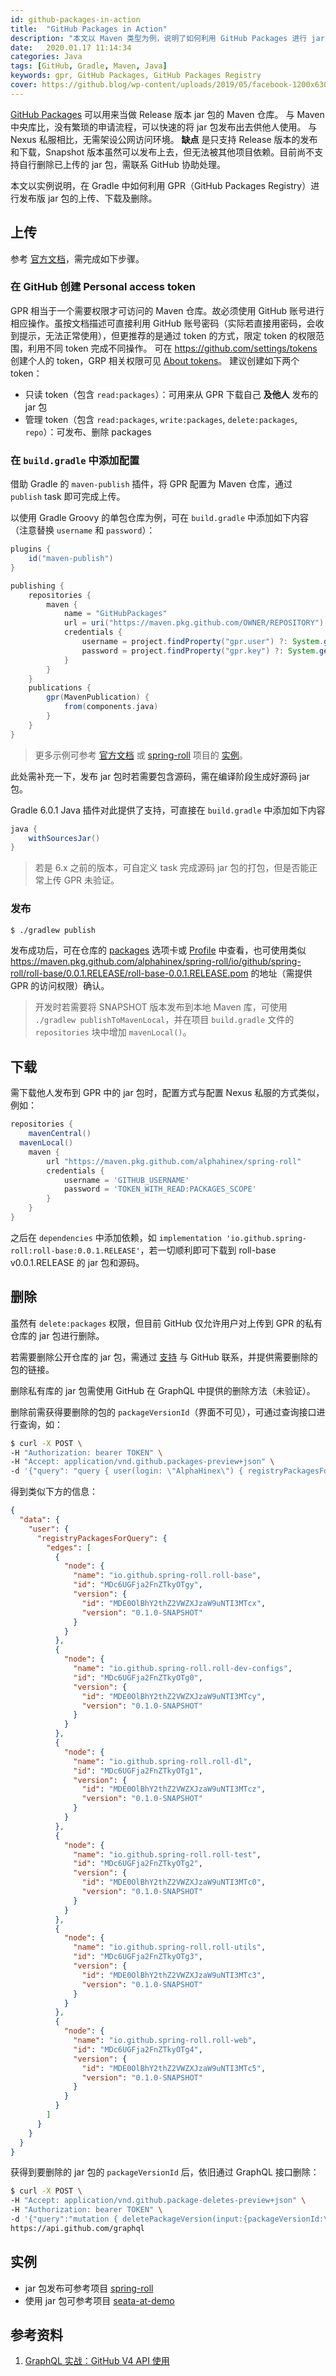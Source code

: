 ```yaml
---
id: github-packages-in-action
title:  "GitHub Packages in Action"
description: "本文以 Maven 类型为例，说明了如何利用 GitHub Packages 进行 jar 包的发布"
date:   2020.01.17 11:14:34
categories: Java
tags: [GitHub, Gradle, Maven, Java]
keywords: gpr, GitHub Packages, GitHub Packages Registry
cover: https://github.blog/wp-content/uploads/2019/05/facebook-1200x630.png?fit=1203%2C633
---
```


[GitHub Packages](https://help.github.com/en/github/managing-packages-with-github-packages) 可以用来当做 Release 版本 jar 包的 Maven 仓库。
与 Maven 中央库比，没有繁琐的申请流程，可以快速的将 jar 包发布出去供他人使用。
与 Nexus 私服相比，无需架设公网访问环境。
**缺点** 是只支持 Release 版本的发布和下载，Snapshot 版本虽然可以发布上去，但无法被其他项目依赖。目前尚不支持自行删除已上传的 jar 包，需联系 GitHub 协助处理。

本文以实例说明，在 Gradle 中如何利用 GPR（GitHub Packages Registry）进行发布版 jar 包的上传、下载及删除。


上传
---

参考 [官方文档](https://help.github.com/en/github/managing-packages-with-github-packages/configuring-gradle-for-use-with-github-packages)，需完成如下步骤。

### 在 GitHub 创建 Personal access token

GPR 相当于一个需要权限才可访问的 Maven 仓库。故必须使用 GitHub 账号进行相应操作。虽按文档描述可直接利用 GitHub 账号密码（实际若直接用密码，会收到提示，无法正常使用），但更推荐的是通过 token 的方式，限定 token 的权限范围，利用不同 token 完成不同操作。
可在 https://github.com/settings/tokens 创建个人的 token，GRP 相关权限可见 [About tokens](https://help.github.com/en/github/managing-packages-with-github-packages/about-github-packages#about-tokens)。
建议创建如下两个 token：

* 只读 token（包含 `read:packages`）：可用来从 GPR 下载自己 **及他人** 发布的 jar 包
* 管理 token（包含 `read:packages`, `write:packages`, `delete:packages`, `repo`）：可发布、删除 packages

### 在 `build.gradle` 中添加配置

借助 Gradle 的 `maven-publish` 插件，将 GPR 配置为 Maven 仓库，通过 `publish` task 即可完成上传。

以使用 Gradle Groovy 的单包仓库为例，可在 `build.gradle` 中添加如下内容（注意替换 `username` 和 `password`）：

```gradle
plugins {
    id("maven-publish")
}

publishing {
    repositories {
        maven {
            name = "GitHubPackages"
            url = uri("https://maven.pkg.github.com/OWNER/REPOSITORY")
            credentials {
                username = project.findProperty("gpr.user") ?: System.getenv("USERNAME")
                password = project.findProperty("gpr.key") ?: System.getenv("PASSWORD")
            }
        }
    }
    publications {
        gpr(MavenPublication) {
            from(components.java)
        }
    }
}
```

> 更多示例可参考 [官方文档](https://help.github.com/en/github/managing-packages-with-github-packages/configuring-gradle-for-use-with-github-packages) 或 [spring-roll](https://github.com/AlphaHinex/spring-roll) 项目的 [实例](https://github.com/AlphaHinex/spring-roll/blob/master/build.gradle)。

此处需补充一下，发布 jar 包时若需要包含源码，需在编译阶段生成好源码 jar 包。

Gradle 6.0.1 Java 插件对此提供了支持，可直接在 `build.gradle` 中添加如下内容

```gradle
java {
    withSourcesJar()
}
```

> 若是 6.x 之前的版本，可自定义 task 完成源码 jar 包的打包，但是否能正常上传 GPR 未验证。

### 发布

```bash
$ ./gradlew publish
```

发布成功后，可在仓库的 [packages](https://github.com/AlphaHinex/spring-roll/packages) 选项卡或 [Profile](https://github.com/AlphaHinex?tab=packages) 中查看，也可使用类似 https://maven.pkg.github.com/alphahinex/spring-roll/io/github/spring-roll/roll-base/0.0.1.RELEASE/roll-base-0.0.1.RELEASE.pom 的地址（需提供 GPR 的访问权限）确认。

> 开发时若需要将 SNAPSHOT 版本发布到本地 Maven 库，可使用 `./gradlew publishToMavenLocal`，并在项目 `build.gradle` 文件的 `repositories` 块中增加 `mavenLocal()`。


下载
---

需下载他人发布到 GPR 中的 jar 包时，配置方式与配置 Nexus 私服的方式类似，例如：

```gradle
repositories {
	mavenCentral()
  mavenLocal()
	maven {
		url "https://maven.pkg.github.com/alphahinex/spring-roll"
		credentials {
			username = 'GITHUB_USERNAME'
			password = 'TOKEN_WITH_READ:PACKAGES_SCOPE'
		}
	}
}
```

之后在 `dependencies` 中添加依赖，如 `implementation 'io.github.spring-roll:roll-base:0.0.1.RELEASE'`，若一切顺利即可下载到 roll-base v0.0.1.RELEASE 的 jar 包和源码。


删除
---

虽然有 `delete:packages` 权限，但目前 GitHub 仅允许用户对上传到 GPR 的私有仓库的 jar 包进行删除。

若需要删除公开仓库的 jar 包，需通过 [支持](https://support.github.com/contact) 与 GitHub 联系，并提供需要删除的包的链接。

删除私有库的 jar 包需使用 GitHub 在 GraphQL 中提供的删除方法（未验证）。

删除前需获得要删除的包的 `packageVersionId`（界面不可见），可通过查询接口进行查询，如：

```bash
$ curl -X POST \
-H "Authorization: bearer TOKEN" \
-H "Accept: application/vnd.github.packages-preview+json" \
-d '{"query": "query { user(login: \"AlphaHinex\") { registryPackagesForQuery(packageType: MAVEN, first: 100) { edges { node { name id version(version: \"0.1.0.RELEASE\") { id version }} } } }}"}' https://api.github.com/graphql
```

得到类似下方的信息：

```json
{
  "data": {
    "user": {
      "registryPackagesForQuery": {
        "edges": [
          {
            "node": {
              "name": "io.github.spring-roll.roll-base",
              "id": "MDc6UGFja2FnZTkyOTgy",
              "version": {
                "id": "MDE0OlBhY2thZ2VWZXJzaW9uNTI3MTcx",
                "version": "0.1.0-SNAPSHOT"
              }
            }
          },
          {
            "node": {
              "name": "io.github.spring-roll.roll-dev-configs",
              "id": "MDc6UGFja2FnZTkyOTg0",
              "version": {
                "id": "MDE0OlBhY2thZ2VWZXJzaW9uNTI3MTcy",
                "version": "0.1.0-SNAPSHOT"
              }
            }
          },
          {
            "node": {
              "name": "io.github.spring-roll.roll-dl",
              "id": "MDc6UGFja2FnZTkyOTg1",
              "version": {
                "id": "MDE0OlBhY2thZ2VWZXJzaW9uNTI3MTcz",
                "version": "0.1.0-SNAPSHOT"
              }
            }
          },
          {
            "node": {
              "name": "io.github.spring-roll.roll-test",
              "id": "MDc6UGFja2FnZTkyOTg2",
              "version": {
                "id": "MDE0OlBhY2thZ2VWZXJzaW9uNTI3MTc0",
                "version": "0.1.0-SNAPSHOT"
              }
            }
          },
          {
            "node": {
              "name": "io.github.spring-roll.roll-utils",
              "id": "MDc6UGFja2FnZTkyOTg3",
              "version": {
                "id": "MDE0OlBhY2thZ2VWZXJzaW9uNTI3MTc3",
                "version": "0.1.0-SNAPSHOT"
              }
            }
          },
          {
            "node": {
              "name": "io.github.spring-roll.roll-web",
              "id": "MDc6UGFja2FnZTkyOTg4",
              "version": {
                "id": "MDE0OlBhY2thZ2VWZXJzaW9uNTI3MTc5",
                "version": "0.1.0-SNAPSHOT"
              }
            }
          }
        ]
      }
    }
  }
}
```

获得到要删除的 jar 包的 `packageVersionId` 后，依旧通过 GraphQL 接口删除：

```bash
$ curl -X POST \
-H "Accept: application/vnd.github.package-deletes-preview+json" \
-H "Authorization: bearer TOKEN" \
-d '{"query":"mutation { deletePackageVersion(input:{packageVersionId:\"MDc6UGFja2FnZTkyOTgy\"}) { success }}"}' \
https://api.github.com/graphql
```


实例
---

* jar 包发布可参考项目 [spring-roll](https://github.com/AlphaHinex/spring-roll)
* 使用 jar 包可参考项目 [seata-at-demo](https://github.com/AlphaHinex/seata-at-demo)


参考资料
-------

1. [GraphQL 实战：GitHub V4 API 使用](https://www.jianshu.com/p/af7ac20f2c64)
